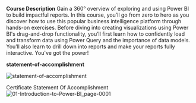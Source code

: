 **Course Description**
Gain a 360° overview of exploring and using Power BI to build impactful reports. In this course, you’ll go from zero to hero as you discover how to use this popular business intelligence platform through hands-on exercises. Before diving into creating visualizations using Power BI's drag-and-drop functionality, you’ll first learn how to confidently load and transform data using Power Query and the importance of data models. You’ll also learn to drill down into reports and make your reports fully interactive. You've got the power!

**statement-of-accomplishment**

![statement-of-accomplishment](https://github.com/shrutipitale/Data-Analyst-in-Power-BI/assets/80112581/f889e2ab-565e-4c37-8f16-270d3925afd4)

Certificate Statement Of Accomplishment
![01-Introduction-to-Power-BI_page-0001](https://github.com/shrutipitale/Data-Analyst-in-Power-BI/assets/80112581/b7f503e5-9d11-4573-8644-b90d13d1c932)
